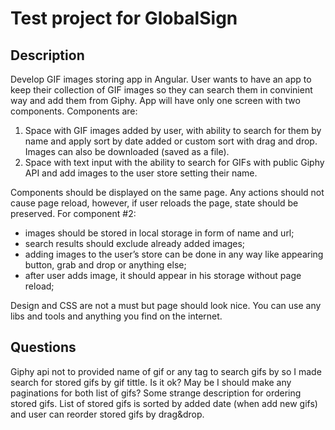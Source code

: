 # Test project for GlobalSign

## Description
Develop GIF images storing app in Angular. User wants to have an app to keep their collection of GIF
images so they can search them in convinient way and add them from Giphy. App will have only one
screen with two components. Components are:
1. Space with GIF images added by user, with ability to search for them by name and apply sort
by date added or custom sort with drag and drop. Images can also be downloaded (saved as
a file).
2. Space with text input with the ability to search for GIFs with public Giphy API and add
images to the user store setting their name.

Components should be displayed on the same page. Any actions should not cause page reload,
however, if user reloads the page, state should be preserved.
For component #2:
+ images should be stored in local storage in form of name and url;
+ search results should exclude already added images;
+ adding images to the user’s store can be done in any way like appearing button, grab and
drop or anything else;
+ after user adds image, it should appear in his storage without page reload;

Design and CSS are not a must but page should look nice.
You can use any libs and tools and anything you find on the internet.

## Questions
Giphy api not to provided name of gif or any tag to search gifs by so I made search for stored gifs by gif tittle. Is it ok?
May be I should make any paginations for both list of gifs?
Some strange description for ordering stored gifs. List of stored gifs is sorted by added date (when add new gifs) and user can reorder stored gifs by drag&drop. 